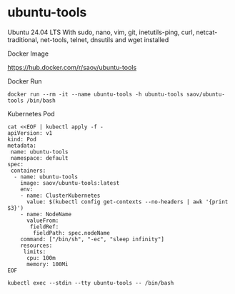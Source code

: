 # ubuntu-tools
Ubuntu 24.04 LTS With sudo, nano, vim, git, inetutils-ping, curl, netcat-traditional, net-tools, telnet, dnsutils and wget installed

Docker Image

https://hub.docker.com/r/saov/ubuntu-tools

Docker Run
```
docker run --rm -it --name ubuntu-tools -h ubuntu-tools saov/ubuntu-tools /bin/bash
```

Kubernetes Pod
```
cat <<EOF | kubectl apply -f -
apiVersion: v1
kind: Pod
metadata:
 name: ubuntu-tools
 namespace: default
spec:
 containers:
  - name: ubuntu-tools
    image: saov/ubuntu-tools:latest
    env:
    - name: ClusterKubernetes
      value: $(kubectl config get-contexts --no-headers | awk '{print $3}')
    - name: NodeName
      valueFrom:
       fieldRef:
        fieldPath: spec.nodeName
    command: ["/bin/sh", "-ec", "sleep infinity"]
    resources:
     limits:
      cpu: 100m
      memory: 100Mi
EOF

kubectl exec --stdin --tty ubuntu-tools -- /bin/bash
```
